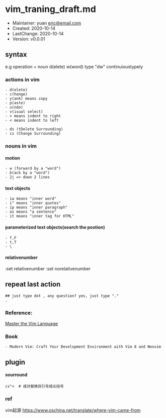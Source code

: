 # vim_traning_draft.md
- Maintainer: yuan <eric@email.com>
-    Created: 2020-10-14
- LastChange: 2020-10-14
-    Version: v0.0.01

## syntax

e.g operation + noun
d(elete)
w(word)
type "dw" continuioustypely

### actions in vim
	- d(elete)
	- c(hange)
	- y(ank) means copy
	- p(aste)
	- u(ndo)
	- v(isual select)
	- > means indent to right
	- < means indent to left
	
	- ds (tDelete Surrounding)
	- cs (Change Surrounding)

### nouns in vim
#### motion
	- w (forward by a "word")
	- b(ack by a "word")
	- 2j => down 2 lines
#### text objects
	- iw means "inner word"
	- i" means "inner quotes"
	- ip means "inner paragraph"
	- as means "a sentence"
	- it means "inner tag for HTML"
#### parameterized text objects(search the postion)
	- f,F
	- t,T
	- \

#### relativenumber
:set relativenumber
:set norelativenumber



## repeat last action
```
## just type dot , any question? yes, just type "."
.

```


### Reference:
[Master the Vim Language](https://www.youtube.com/watch?v=wlR5gYd6um0)

### Book
	- Modern Vim: Craft Your Development Environment with Vim 8 and Neovim

## plugin

#### sourround

``` shell
cs"<  # 成对替换双引号成尖括号
```

### ref

vim起源 https://www.oschina.net/translate/where-vim-came-from